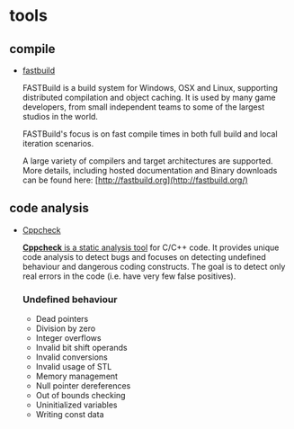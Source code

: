 # tools

## compile

- [fastbuild](https://github.com/fastbuild/fastbuild)

  FASTBuild is a build system for Windows, OSX and Linux, supporting distributed compilation and object caching. It is used by many game developers, from small independent teams to some of the largest studios in the world.

  FASTBuild's focus is on fast compile times in both full build and local iteration scenarios.

  A large variety of compilers and target architectures are supported. More details, including hosted documentation and Binary downloads can be found here: [http://fastbuild.org](http://fastbuild.org/)

## code analysis

- [Cppcheck](http://cppcheck.sourceforge.net/)

  [**Cppcheck** is a ](http://cppcheck.sourceforge.net/#paying)[static analysis tool](http://en.wikipedia.org/wiki/Static_analysis_tool) for C/C++ code. It provides unique code analysis to detect bugs and focuses on detecting undefined behaviour and dangerous coding constructs. The goal is to detect only real errors in the code (i.e. have very few false positives).

  ### Undefined behaviour

  - Dead pointers
  - Division by zero
  - Integer overflows
  - Invalid bit shift operands
  - Invalid conversions
  - Invalid usage of STL
  - Memory management
  - Null pointer dereferences
  - Out of bounds checking
  - Uninitialized variables
  - Writing const data

